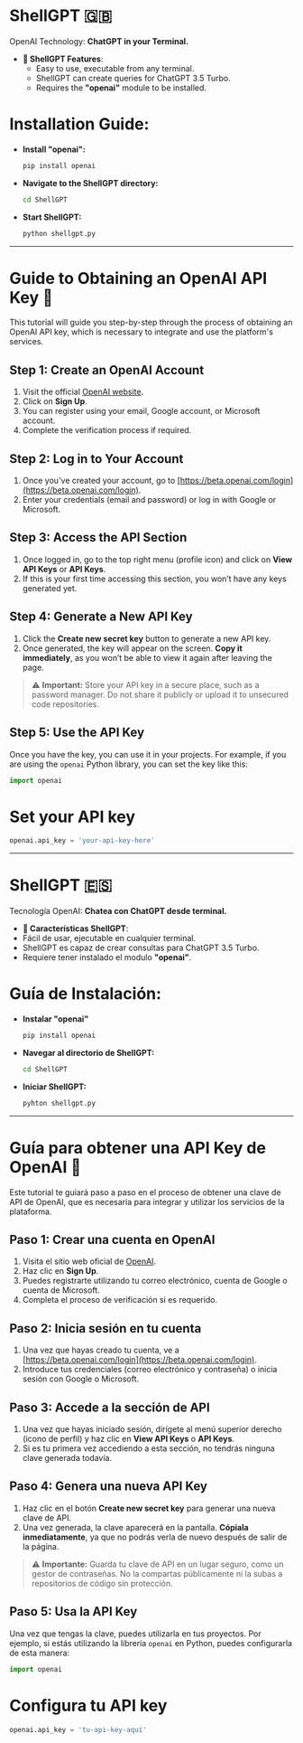 # ShellGPT 🇬🇧
OpenAI Technology: **ChatGPT in your Terminal.**

- **🤖 ShellGPT Features**:
  - Easy to use, executable from any terminal.
  - ShellGPT can create queries for ChatGPT 3.5 Turbo.
  - Requires the **"openai"** module to be installed.

# **Installation Guide**:

  - **Install "openai":**
    ```bash
    pip install openai
    ```

  - **Navigate to the ShellGPT directory:**
    ```bash
    cd ShellGPT
    ```

  - **Start ShellGPT:**
    ```bash
    python shellgpt.py
    ```

--- 


# Guide to Obtaining an OpenAI API Key 🔑

This tutorial will guide you step-by-step through the process of obtaining an OpenAI API key, which is necessary to integrate and use the platform's services.

## Step 1: Create an OpenAI Account

1. Visit the official [OpenAI website](https://beta.openai.com/signup/).
2. Click on **Sign Up**.
3. You can register using your email, Google account, or Microsoft account.
4. Complete the verification process if required.

## Step 2: Log in to Your Account

1. Once you've created your account, go to [https://beta.openai.com/login](https://beta.openai.com/login).
2. Enter your credentials (email and password) or log in with Google or Microsoft.

## Step 3: Access the API Section

1. Once logged in, go to the top right menu (profile icon) and click on **View API Keys** or **API Keys**.
2. If this is your first time accessing this section, you won’t have any keys generated yet.

## Step 4: Generate a New API Key

1. Click the **Create new secret key** button to generate a new API key.
2. Once generated, the key will appear on the screen. **Copy it immediately**, as you won’t be able to view it again after leaving the page.

> ⚠️ **Important:** Store your API key in a secure place, such as a password manager. Do not share it publicly or upload it to unsecured code repositories.

## Step 5: Use the API Key
Once you have the key, you can use it in your projects. For example, if you are using the `openai` Python library, you can set the key like this:

```python
import openai
```

# Set your API key
```python
openai.api_key = 'your-api-key-here'
```

---

# ShellGPT 🇪🇸
Tecnología OpenAI: **Chatea con ChatGPT desde terminal.**

- **🤖 Características ShellGPT**:  
- Fácil de usar, ejecutable en cualquier terminal.
- ShellGPT es capaz de crear consultas para ChatGPT 3.5 Turbo.
- Requiere tener instalado el modulo **"openai"**.

# **Guía de Instalación**:

- **Instalar "openai"**
  ```bash
  pip install openai
  ```

- **Navegar al directorio de ShellGPT:**
  ```bash
  cd ShellGPT
  ```

- **Iniciar ShellGPT:**
  ```bash
  pyhton shellgpt.py
  ```

---


  # Guía para obtener una API Key de OpenAI 🔑

Este tutorial te guiará paso a paso en el proceso de obtener una clave de API de OpenAI, que es necesaria para integrar y utilizar los servicios de la plataforma.

## Paso 1: Crear una cuenta en OpenAI

1. Visita el sitio web oficial de [OpenAI](https://beta.openai.com/signup/).
2. Haz clic en **Sign Up**.
3. Puedes registrarte utilizando tu correo electrónico, cuenta de Google o cuenta de Microsoft.
4. Completa el proceso de verificación si es requerido.

## Paso 2: Inicia sesión en tu cuenta

1. Una vez que hayas creado tu cuenta, ve a [https://beta.openai.com/login](https://beta.openai.com/login).
2. Introduce tus credenciales (correo electrónico y contraseña) o inicia sesión con Google o Microsoft.

## Paso 3: Accede a la sección de API

1. Una vez que hayas iniciado sesión, dirígete al menú superior derecho (icono de perfil) y haz clic en **View API Keys** o **API Keys**.
2. Si es tu primera vez accediendo a esta sección, no tendrás ninguna clave generada todavía.

## Paso 4: Genera una nueva API Key

1. Haz clic en el botón **Create new secret key** para generar una nueva clave de API.
2. Una vez generada, la clave aparecerá en la pantalla. **Cópiala inmediatamente**, ya que no podrás verla de nuevo después de salir de la página.

> ⚠️ **Importante:** Guarda tu clave de API en un lugar seguro, como un gestor de contraseñas. No la compartas públicamente ni la subas a repositorios de código sin protección.

## Paso 5: Usa la API Key

Una vez que tengas la clave, puedes utilizarla en tus proyectos. Por ejemplo, si estás utilizando la librería `openai` en Python, puedes configurarla de esta manera:
```python
import openai
```

# Configura tu API key
```python
openai.api_key = 'tu-api-key-aquí'
```


